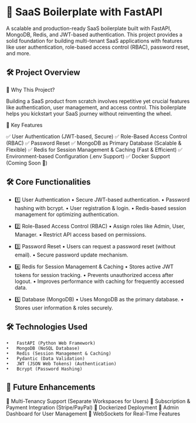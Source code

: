 # 🚀 SaaS Boilerplate with FastAPI

A scalable and production-ready SaaS boilerplate built with FastAPI, MongoDB, Redis, and JWT-based authentication. This project provides a solid foundation for building multi-tenant SaaS applications with features like user authentication, role-based access control (RBAC), password reset, and more.

## 🛠 Project Overview

🌟 Why This Project?

Building a SaaS product from scratch involves repetitive yet crucial features like authentication, user management, and access control. This boilerplate helps you kickstart your SaaS journey without reinventing the wheel.

📌 Key Features

✅ User Authentication (JWT-based, Secure)
✅ Role-Based Access Control (RBAC)
✅ Password Reset
✅ MongoDB as Primary Database (Scalable & Flexible)
✅ Redis for Session Management & Caching (Fast & Efficient)
✅ Environment-based Configuration (.env Support)
✅ Docker Support (Coming Soon 🚀)

## 🛠 Core Functionalities

- 1️⃣ User Authentication
	•	Secure JWT-based authentication.
	•	Password hashing with bcrypt.
	•	User registration & login.
	•	Redis-based session management for optimizing authentication.

- 2️⃣ Role-Based Access Control (RBAC)
	•	Assign roles like Admin, User, Manager.
	•	Restrict API access based on permissions.

- 3️⃣ Password Reset
	•	Users can request a password reset (without email).
	•	Secure password update mechanism.

- 4️⃣ Redis for Session Management & Caching
	•	Stores active JWT tokens for session tracking.
	•	Prevents unauthorized access after logout.
	•	Improves performance with caching for frequently accessed data.

- 5️⃣ Database (MongoDB)
	•	Uses MongoDB as the primary database.
	•	Stores user information & roles securely.

## 🛠 Technologies Used
	•	FastAPI (Python Web Framework)
	•	MongoDB (NoSQL Database)
	•	Redis (Session Management & Caching)
	•	Pydantic (Data Validation)
	•	JWT (JSON Web Tokens) (Authentication)
	•	Bcrypt (Password Hashing)

## 🚀 Future Enhancements

🔹 Multi-Tenancy Support (Separate Workspaces for Users)
🔹 Subscription & Payment Integration (Stripe/PayPal)
🔹 Dockerized Deployment
🔹 Admin Dashboard for User Management
🔹 WebSockets for Real-Time Features

